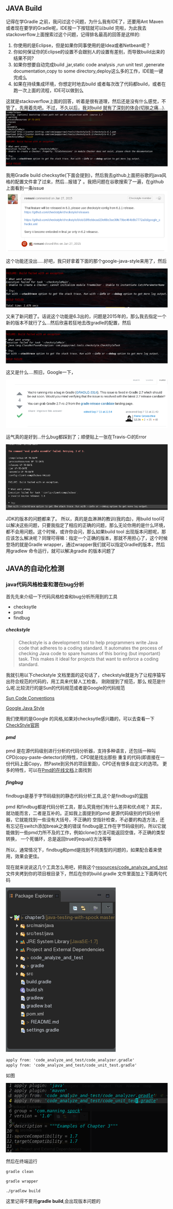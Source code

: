 ## JAVA Build
记得在学Gradle 之前，我问过这个问题，为什么我有IDE了，还要用Ant Maven或者现在要学的Gradle呢，IDE按一下按钮就可以build 完啦，为此我去stackoverflow上面搜索过这个问题，记得排名最高的回答是这样的:
1. 你使用的是Eclipse，但是如果你同事使用的是Idea或者Netbean呢？
2. 你如何保证你的Eclipse的设置不会跟别人的设置有差别，而导致build出来的结果不同?
3. 如果你想要自动完成build ,jar,static code analysis ,run unit test ,generate documentation,copy to some directory,deploy这么多的工作，IDE能一键完成么
4. 如果在持续集成环境，你想定时地去build 或者每次改了代码都build，或者在跑一次上面的流程，IDE可以做到么

这就是stackoverflow上面的回答，听着是很有道理，然后还是没有什么感觉，不管了，先用着先吧。不过，不久以后，我对build 就有了深刻的体会(切肤之痛...).
![](resources/fileExtensions.png)

我用Gradle build checksytle(下面会提到)，然后我去github上面把谷歌的java风格的配置文件拿了过来，然后...报错了
。我把问题在谷歌搜索了一遍，在github上面看到一条issue
![](resources/version.png)

这个功能还没出.....好吧，我只好拿着下面的那个google-java-style来用了，然后

![](resources/TreeWalker.png)

又来了新问题了。话说这个功能是6.3出的，问题是2015年的，那么我去指定一个新的版本不就行了么...然后欣喜若狂地去改gradle的配置，然后

![](resources/classNotFound.png)

这又是什么....照旧，Google一下，

![](resources/bug.png)

运气真的是好到...什么bug都踩到了；顺便贴上一张在Travis-Ci的Error

![](resources/jdk.png)

JDK的版本的问题都来了。
所以，真的是血淋淋的教训(我的血)，用build tool可以解决这些问题，只要我指定了相应的正确的问题，那么无论你用的是什么环境，都不会用问题。这个时候，或许你会问，那么如果build tool 出现版本问题呢，那应该怎么解决呢？同理可得嘛：指定一个正确的版本，那就不用担心了，这个时候登场的就是Gradle wrapper，通过wrapper我们就可以指定Gradle的版本，然后用gradlew 命令运行，就可以解决gradle 的版本问题了

## JAVA的自动化检测
### java代码风格检查和潜在bug分析
首先先来介绍一下代码风格检查和bug分析所用到的工具

* checksytle
* pmd
* findbug

##### checkstyle
> Checkstyle is a development tool to help programmers write Java code that adheres to a coding standard. It automates the process of checking Java code to spare humans of this boring (but important) task. This makes it ideal for projects that want to enforce a coding standard.

我就引用以下checkstyle 文档里面的这句话了，checkstyle就是为了让程序猿写出符合规范的代码的，用工具来代替人工检查。
刚刚提到了规范，那么 规范是什么呢.比较流行的是Sun的代码规范或者是Google的代码规范

[Sun Code Conventions](http://www.oracle.com/technetwork/java/javase/documentation/codeconvtoc-136057.html)

[Google Java Style](http://checkstyle.sourceforge.net/reports/google-java-style.html)

我们使用的是Google 的风格,如果对checksytle感兴趣的，可以去查看一下[CheckStyle官网](http://checkstyle.sourceforge.net/)
##### pmd
pmd 是在源代码级别进行分析的代码分析器，支持多种语言，还包括一种叫CPD(copy-paste-detector)的特性，CPD就是找出那些
重复的代码(即直接在一份代码上面Copy，然Paste到另外的项目里面)，CPD还有很多自定义的选项。
更多的特性，可以在[Pmd的在线文档](https://pmd.github.io/pmd-5.5.1/index.html)上面找到

##### fingbug
findbugs是基于字节码级别的静态代码分析工具,这个是findbugs的[官网](http://findbugs.sourceforge.net/)

pmd 和findbug都是代码分析工具，那么究竟他们有什么差异和优点呢？
其实，就功能而言，二者是互补的。正如我上面提到的pmd 是源代码级别的代码分析器，它就能找到一些没有大括号，不正确的
空指针检查，不必要的构造方法，还有忘记在switch添加break之类的错误
findbug是工作在字节码级别的，所以它就能做到一些pmd力所不及的工作，例如clone()方法可能返回空值，不正确的类型转换，
一个死循环，总是返回true的equal()方法等等

所以，通常情况下，findbug和pmd是找到不同类型的问题的，如果配合着来使用，效果会更佳。

现在就来说说这几个工具怎么用吧，把我这个[resources/code_analyze_and_test](code_analyze_and_test)文件夹拷到你的项目根目录下，然后在你的build.gradle 文件里面加上下面两句代码

![](resources/package_explorer.png)
```
apply from: 'code_analyze_and_test/code_analyzer.gradle'
apply from: 'code_analyze_and_test/code_unit_test.gradle'
```
如图

![](resources/apply_from.png)

然后在终端运行
```
gradle clean

```
```
gradle wrapper

```
```
./gradlew build

```
这里记得不要用**gradle build**,会出现版本问题的

